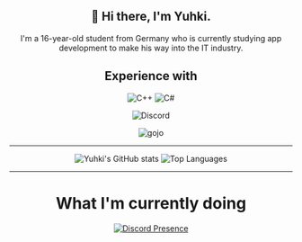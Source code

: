 <div align='center'>
<h2>🍣 Hi there, I'm Yuhki.</h2>
  
<p>I'm a 16-year-old student from Germany who is currently studying app development to make his way into the IT industry.</p>
  
<h2>Experience with</h2>
  
<img alt="C++" src="https://img.shields.io/badge/c++-%2300599C.svg?&style=for-the-badge&logo=c%2B%2B&ogoColor=white"/>
<img alt="C#" src="https://img.shields.io/badge/c%23-%23239120.svg?&style=for-the-badge&logo=c-sharp&logoColor=white"/>
  
<p> <img alt="Discord" src="https://img.shields.io/static/v1?style=for-the-badge&message=Yuhki%230001&color=5865F2&logo=Discord&logoColor=FFFFFF&label="/> </p>
<p> <img alt="gojo" src="https://github.com/yuhkix/yuhkix/assets/74727805/0e4a6750-e8d0-45ed-88a1-d9ddb898fc70"/> </p>

  
<hr>

![Yuhki's GitHub stats](https://github-readme-stats.vercel.app/api?username=yuhkix&show_icons=true&theme=dracula)
![Top Languages](https://github-readme-stats.vercel.app/api/top-langs/?username=yuhkix&theme=dracula)
  
<hr>  

<h1>What I'm currently doing</h1>

[![Discord Presence](https://lanyard.cnrad.dev/api/534810356455964703)](https://discord.com/users/534810356455964703)
  
</div>
